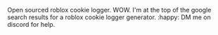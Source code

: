 Open sourced roblox cookie logger.
WOW.
I'm at the top of the google search results for a roblox cookie logger generator.
:happy:
DM me on discord for help.

